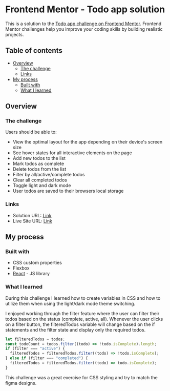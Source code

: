 # Frontend Mentor - Todo app solution

This is a solution to the [Todo app challenge on Frontend Mentor](https://www.frontendmentor.io/challenges/todo-app-Su1_KokOW). Frontend Mentor challenges help you improve your coding skills by building realistic projects.

## Table of contents

- [Overview](#overview)
  - [The challenge](#the-challenge)
  - [Links](#links)
- [My process](#my-process)
  - [Built with](#built-with)
  - [What I learned](#what-i-learned)

## Overview

### The challenge

Users should be able to:

- View the optimal layout for the app depending on their device's screen size
- See hover states for all interactive elements on the page
- Add new todos to the list
- Mark todos as complete
- Delete todos from the list
- Filter by all/active/complete todos
- Clear all completed todos
- Toggle light and dark mode
- User todos are saved to their browsers local storage

### Links

- Solution URL: [Link](https://www.frontendmentor.io/solutions/advice-generator-built-with-react-and-vite-js-YwZxkfI-8z)
- Live Site URL: [Link](https://github.com/chriscodes17/FEM-todo-list)

## My process

### Built with

- CSS custom properties
- Flexbox
- [React](https://reactjs.org/) - JS library

### What I learned

During this challenge I learned how to create variables in CSS and how to utilize them when using the light/dark mode theme switching.

I enjoyed working through the filter feature where the user can filter their todos based on the status (complete, active, all). Whenever the user clicks on a filter button, the filteredTodos variable will change based on the if statements and the filter state and display only the required todos.

```js
let filteredTodos = todos;
const todoCount = todos.filter((todo) => !todo.isComplete).length;
if (filter === "active") {
  filteredTodos = filteredTodos.filter((todo) => !todo.isComplete);
} else if (filter === "completed") {
  filteredTodos = filteredTodos.filter((todo) => todo.isComplete);
}
```
This challenge was a great exercise for CSS styling and try to match the figma designs.


